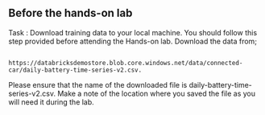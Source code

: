 ## Before the hands-on lab

Task : Download training data to your local machine. You should follow  this step provided before attending the Hands-on lab.
Download the data from;

           https://databricksdemostore.blob.core.windows.net/data/connected-car/daily-battery-time-series-v2.csv. 
          
Please ensure that the name of the downloaded file is daily-battery-time-series-v2.csv. Make a note of the location where you saved the file as you will need it during the lab.    

